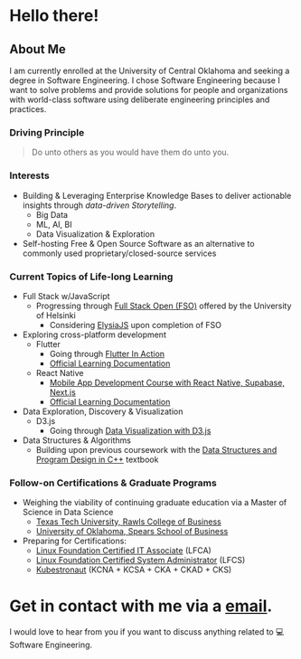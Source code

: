 # Hello there!

## About Me
I am currently enrolled at the University of Central Oklahoma and seeking a degree in Software Engineering. I chose Software Engineering because I want to solve problems and provide solutions for people and organizations with world-class software using deliberate engineering principles and practices.<br/>

### Driving Principle
> Do unto others as you would have them do unto you.<br/>

### Interests
- Building & Leveraging Enterprise Knowledge Bases to deliver actionable insights through _data-driven Storytelling_.<br/>
  - Big Data
  - ML, AI, BI
  - Data Visualization & Exploration
- Self-hosting Free & Open Source Software as an alternative to commonly used proprietary/closed-source services<br/>

### Current Topics of Life-long Learning<br/>
- Full Stack w/JavaScript
  - Progressing through [Full Stack Open (FSO)](https://fullstackopen.com/en/about) offered by the University of Helsinki
    - Considering [ElysiaJS](https://elysiajs.com/) upon completion of FSO
- Exploring cross-platform development<br/>
  - Flutter<br/>
    - Going through [Flutter In Action](https://www.manning.com/books/flutter-in-action)
    - [Official Learning Documentation](https://flutter.dev/learn)
  - React Native
    - [Mobile App Development Course with React Native, Supabase, Next.js](https://www.freecodecamp.org/news/mobile-app-development-course-with-react-native-supabase-nextjs/)
    - [Official Learning Documentation](https://reactnative.dev/docs/getting-started)
- Data Exploration, Discovery & Visualization
  - D3.js
    - Going through [Data Visualization with D3.js](https://www.freecodecamp.org/news/data-visualizatoin-with-d3/)
- Data Structures & Algorithms
  - Building upon previous coursework with the [Data Structures and Program Design in C++](https://isbnsearch.org/isbn/9780137689958) textbook<br/>

### Follow-on Certifications & Graduate Programs
- Weighing the viability of continuing graduate education via a Master of Science in Data Science
  - [Texas Tech University, Rawls College of Business](https://www.depts.ttu.edu/rawlsbusiness/graduate/ms/datascience/)
  - [University of Oklahoma, Spears School of Business ](https://go.okstate.edu/graduate-academics/programs/masters/business-analytics-and-data-science-ms.html)
- Preparing for Certifications:
  - [Linux Foundation Certified IT Associate](https://training.linuxfoundation.org/certification/certified-it-associate/) (LFCA)
  - [Linux Foundation Certified System Administrator](https://training.linuxfoundation.org/certification/linux-foundation-certified-sysadmin-lfcs/) (LFCS)
  - [Kubestronaut](https://training.linuxfoundation.org/certification/kubestronaut-bundle/) (KCNA + KCSA + CKA + CKAD + CKS)<br/>
  
# Get in contact with me via a [<ins>email</ins>](career@watchtower.slmail.me).
I would love to hear from you if you want to discuss anything related to 💻 Software Engineering.
